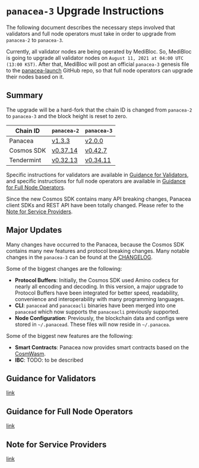 # `panacea-3` Upgrade Instructions

The following document describes the necessary steps involved that validators and
full node operators must take in order to upgrade from `panacea-2` to `panacea-3`.

Currently, all validator nodes are being operated by MediBloc.
So, MediBloc is going to upgrade all validator nodes on `August 11, 2021 at 04:00 UTC (13:00 KST)`.
After that, MediBloc will post an official `panacea-3` genesis file to the [panacea-launch](https://github.com/medibloc/panacea-launch/panacea-3/genesis.json) GitHub repo,
so that full node operators can upgrade their nodes based on it.


## Summary

The upgrade will be a hard-fork that the chain ID is changed from `panacea-2` to `panacea-3` and the block height is reset to zero.

|Chain ID|`panacea-2`|`panacea-3`|
|--------|-----------|-----------|
|Panacea|[v1.3.3](https://github.com/medibloc/panacea-core/releases/tag/v1.3.3)|[v2.0.0](https://github.com/medibloc/panacea-core/releases/tag/v2.0.0)|
|Cosmos SDK|[v0.37.14](https://github.com/cosmos/cosmos-sdk/releases/tag/v0.37.14)|[v0.42.7](https://github.com/cosmos/cosmos-sdk/releases/tag/v0.42.7)|
|Tendermint|[v0.32.13](https://github.com/tendermint/tendermint/releases/tag/v0.32.13)|[v0.34.11](https://github.com/tendermint/tendermint/releases/tag/v0.34.11)|

Specific instructions for validators are available in [Guidance for Validators](upgrade-validator.md),
and specific instructions for full node operators are available in [Guidance for Full Node Operators](upgrade-fullnode.md).

Since the new Cosmos SDK contains many API breaking changes, Panacea client SDKs and REST API have been totally changed.
Please refer to the [Note for Service Providers](note-for-service-providers.md).


## Major Updates

Many changes have occurred to the Panacea, because the Cosmos SDK contains many new features and protocol breaking changes.
Many notable changes in the `panacea-3` can be found at the [CHANGELOG](https://github.com/medibloc/panacea-core/blob/master/CHANGELOG.md).

Some of the biggest changes are the following:

- **Protocol Buffers**: Initially, the Cosmos SDK used Amino codecs for nearly all encoding and decoding.
In this version, a major upgrade to Protocol Buffers have been integrated for better speed, readability, convenience and interoperability with many programming languages.
- **CLI**: `panacead` and `panaceacli` binaries have been merged into one `panacead` which now supports the `panaceacli` previously supported.
- **Node Configuration**: Previously, the blockchain data and configs were stored in `~/.panacead`. These files will now reside in `~/.panacea`.
  
Some of the biggest new features are the following:

- **Smart Contracts**: Panacea now provides smart contracts based on the [CosmWasm](https://cosmwasm.com/).
- **IBC**: TODO: to be described


## Guidance for Validators

[link](upgrade-validator.md)


## Guidance for Full Node Operators

[link](upgrade-fullnode.md)


## Note for Service Providers

[link](note-for-service-providers.md)
